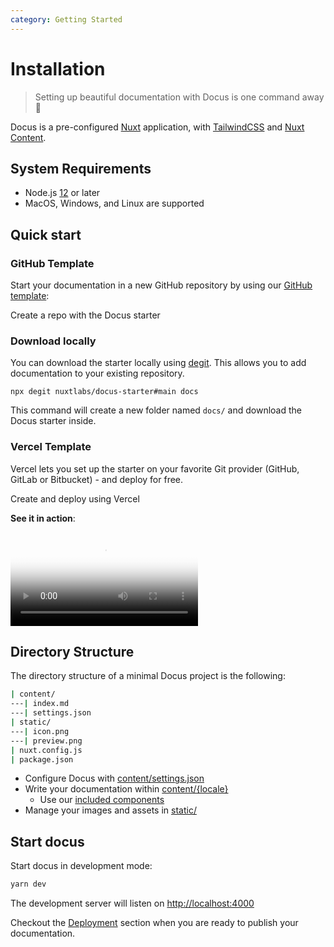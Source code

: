 ```yaml
---
category: Getting Started
---
```


# Installation

> Setting up beautiful documentation with Docus is one command away 🤙

Docus is a pre-configured [Nuxt](https://nuxtjs.org) application, with [TailwindCSS](https://tailwindcss.com) and [Nuxt Content](https://content.nuxtjs.org).

## System Requirements

- Node.js [12](https://nodejs.org/en/) or later
- MacOS, Windows, and Linux are supported

## Quick start

### GitHub Template

Start your documentation in a new GitHub repository by using our [GitHub template](https://github.com/nuxtlabs/docus-starter):

<button-link blank href="https://github.com/nuxtlabs/docus-starter/generate">Create a repo with the Docus starter</button-link>

### Download locally

You can download the starter locally using [degit](https://github.com/Rich-Harris/degit). This allows you to add documentation to your existing repository.

```
npx degit nuxtlabs/docus-starter#main docs
```

This command will create a new folder named `docs/` and download the Docus starter inside.

### Vercel Template

Vercel lets you set up the starter on your favorite Git provider (GitHub, GitLab or Bitbucket) - and deploy for free.

<button-link blank href="https://vercel.com/new/git/external?repository-url=https%3A%2F%2Fgithub.com%2Fnuxtlabs%2Fdocus-starter">Create and deploy using Vercel</button-link>

**See it in action**:

<video poster="https://res.cloudinary.com/nuxt/video/upload/v1612886404/docus/docus-vercel_wwaryz.jpg" loop playsinline controls class="md:w-2/3">
  <source src="https://res.cloudinary.com/nuxt/video/upload/q_auto/v1612886404/docus/docus-vercel_wwaryz.webm" type="video/webm" />
  <source src="https://res.cloudinary.com/nuxt/video/upload/q_auto/v1612886404/docus/docus-vercel_wwaryz.mp4" type="video/mp4" />
  <source src="https://res.cloudinary.com/nuxt/video/upload/q_auto/v1612886404/docus/docus-vercel_wwaryz.ogv" type="video/ogg" />
</video>

## Directory Structure

The directory structure of a minimal Docus project is the following:

```bash
| content/
---| index.md
---| settings.json
| static/
---| icon.png
---| preview.png
| nuxt.config.js
| package.json
```

- Configure Docus with [content/settings.json](/get-starter/configuration)
- Write your documentation within [content/{locale}](/usage/content)
  - Use our [included components](/usage/components)
- Manage your images and assets in [static/](/usage/assets)

## Start docus

Start docus in development mode:

```bash
yarn dev
```

The development server will listen on [http://localhost:4000](http://localhost:4000)

Checkout the [Deployment](/more/deployment) section when you are ready to publish your documentation.

